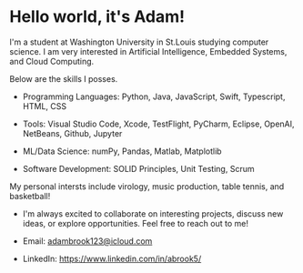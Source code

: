 # Hello world, it's Adam!
I'm a student at Washington University in St.Louis studying computer science. I am very interested in Artificial Intelligence, Embedded Systems, and Cloud Computing.

Below are the skills I posses.

- Programming Languages: Python, Java, JavaScript, Swift, Typescript, HTML, CSS


- Tools: Visual Studio Code, Xcode, TestFlight, PyCharm, Eclipse, OpenAI, NetBeans, Github, Jupyter


- ML/Data Science: numPy, Pandas, Matlab, Matplotlib


- Software Development: SOLID Principles, Unit Testing, Scrum


My personal intersts include virology, music production, table tennis, and basketball!

- I'm always excited to collaborate on interesting projects, discuss new ideas, or explore opportunities. Feel free to reach out to me!


- Email: adambrook123@icloud.com


- LinkedIn: https://www.linkedin.com/in/abrook5/


 
